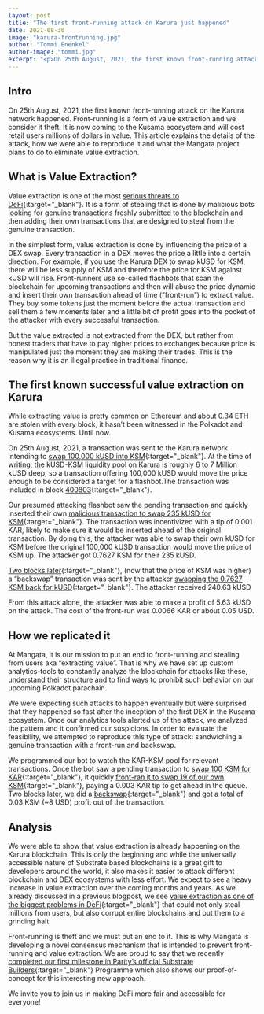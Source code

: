 ```yaml
---
layout: post
title: "The first front-running attack on Karura just happened"
date: 2021-08-30
image: "karura-frontrunning.jpg"
author: "Tommi Enenkel"
author-image: "tommi.jpg"
excerpt: "<p>On 25th August, 2021, the first known front-running attack on the Karura network happened. Front-running is a form of value extraction and we consider it theft. It is now coming to the Kusama ecosystem and will cost retail users millions of dollars in value. This article explains the details of the attack, how we were able to reproduce it and what the Mangata project plans to do to eliminate value extraction.</p>"
---
```


## Intro

On 25th August, 2021, the first known front-running attack on the Karura network happened. Front-running is a form of value extraction and we consider it theft. It is now coming to the Kusama ecosystem and will cost retail users millions of dollars in value. This article explains the details of the attack, how we were able to reproduce it and what the Mangata project plans to do to eliminate value extraction.

## What is Value Extraction?

Value extraction is one of the most [serious threats to DeFi](https://blog.mangata.finance/blog/2021-08-01-miner-extractable-value-the-biggest-thorn-in-defi/){:target="\_blank"}. It is a form of stealing that is done by malicious bots looking for genuine transactions freshly submitted to the blockchain and then adding their own transactions that are designed to steal from the genuine transaction.

In the simplest form, value extraction is done by influencing the price of a DEX swap. Every transaction in a DEX moves the price a little into a certain direction. For example, if you use the Karura DEX to swap kUSD for KSM, there will be less supply of KSM and therefore the price for KSM against kUSD will rise. Front-runners use so-called flashbots that scan the blockchain for upcoming transactions and then will abuse the price dynamic and insert their own transaction ahead of time (“front-run”) to extract value. They buy some tokens just the moment before the actual transaction and sell them a few moments later and a little bit of profit goes into the pocket of the attacker with every successful transaction.

But the value extracted is not extracted from the DEX, but rather from honest traders that have to pay higher prices to exchanges because price is manipulated just the moment they are making their trades. This is the reason why it is an illegal practice in traditional finance.

## The first known successful value extraction on Karura

While extracting value is pretty common on Ethereum and about 0.34 ETH are stolen with every block, it hasn’t been witnessed in the Polkadot and Kusama ecosystems. Until now.

On 25th August, 2021, a transaction was sent to the Karura network intending to [swap 100,000 kUSD into KSM](https://karura.subscan.io/extrinsic/0x73599d9a253f8bd8f847289d0c29c6e83dcc7351b435718cfcf420b6edf12ae4){:target="\_blank"}. At the time of writing, the kUSD-KSM liquidity pool on Karura is roughly 6 to 7 Million kUSD deep, so a transaction offering 100,000 kUSD would move the price enough to be considered a target for a flashbot.The transaction was included in block [400803](https://karura.subscan.io/block/400803){:target="\_blank"}.

Our presumed attacking flashbot saw the pending transaction and quickly inserted their own [malicious transaction to swap 235 kUSD for KSM](https://karura.subscan.io/extrinsic/0x125503e93e6f8020bdcb06b3b22dc9547bf14714dbef85f9efb95dd2b1b8cacc){:target="\_blank"}. The transaction was incentivized with a tip of 0.001 KAR, likely to make sure it would be inserted ahead of the original transaction. By doing this, the attacker was able to swap their own kUSD for KSM before the original 100,000 kUSD transaction would move the price of KSM up. The attacker got 0.7627 KSM for their 235 kUSD.

[Two blocks later](https://karura.subscan.io/block/400805){:target="\_blank"}, (now that the price of KSM was higher) a “backswap” transaction was sent by the attacker [swapping the 0.7627 KSM back for kUSD](https://karura.subscan.io/extrinsic/0xad22e722599fe0daf86c3430c998130ddcb38d9aed2d1e825bbca0b4c1a776e7){:target="\_blank"}. The attacker received 240.63 kUSD

From this attack alone, the attacker was able to make a profit of 5.63 kUSD on the attack. The cost of the front-run was 0.0066 KAR or about 0.05 USD.

## How we replicated it

At Mangata, it is our mission to put an end to front-running and stealing from users aka “extracting value”. That is why we have set up custom analytics-tools to constantly analyze the blockchain for attacks like these, understand their structure and to find ways to prohibit such behavior on our upcoming Polkadot parachain.

We were expecting such attacks to happen eventually but were surprised that they happened so fast after the inception of the first DEX in the Kusama ecosystem. Once our analytics tools alerted us of the attack, we analyzed the pattern and it confirmed our suspicions. In order to evaluate the feasibility, we attempted to reproduce this type of attack: sandwiching a genuine transaction with a front-run and backswap.

We programmed our bot to watch the KAR-KSM pool for relevant transactions. Once the bot saw a pending transaction to [swap 100 KSM for KAR](https://karura.subscan.io/extrinsic/0xbc9c358180f4f44b118808fd096bff602f83121a8e95f2e6a1b61bc906230bdc){:target="\_blank"}, it quickly [front-ran it to swap 19 of our own KSM](https://karura.subscan.io/extrinsic/0x188b6250494713edcd7ee42a8ae61f186cc86370ac1fbbaaaca8f7d4ddadb65b){:target="\_blank"}, paying a 0.003 KAR tip to get ahead in the queue. Two blocks later, we did a [backswap](https://karura.subscan.io/extrinsic/0x7a8d56184016bd697476b4b3adad0b01d1c307cbe651da08551a1fa0843950f3){:target="\_blank"} and got a total of 0.03 KSM (~8 USD) profit out of the transaction.

## Analysis

We were able to show that value extraction is already happening on the Karura blockchain. This is only the beginning and while the universally accessible nature of Substrate based blockchains is a great gift to developers around the world, it also makes it easier to attack different blockchain and DEX ecosystems with less effort. We expect to see a heavy increase in value extraction over the coming months and years. As we already discussed in a previous blogpost, we see [value extraction as one of the biggest problems in DeFi](https://blog.mangata.finance/blog/2021-08-01-miner-extractable-value-the-biggest-thorn-in-defi/){:target="\_blank"} that could not only steal millions from users, but also corrupt entire blockchains and put them to a grinding halt.

Front-running is theft and we must put an end to it. This is why Mangata is developing a novel consensus mechanism that is intended to prevent front-running and value extraction. We are proud to say that we recently [completed our first milestone in Parity’s official Substrate Builders](https://www.parity.io/blog/substrate-builders-program-milestone-update-august-2021){:target="\_blank"} Programme which also shows our proof-of-concept for this interesting new approach.

We invite you to join us in making DeFi more fair and accessible for everyone!
